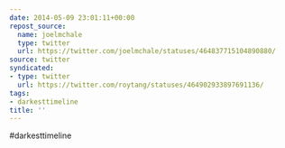 ```yaml
---
date: 2014-05-09 23:01:11+00:00
repost_source:
  name: joelmchale
  type: twitter
  url: https://twitter.com/joelmchale/statuses/464837715104890880/
source: twitter
syndicated:
- type: twitter
  url: https://twitter.com/roytang/statuses/464902933897691136/
tags:
- darkesttimeline
title: ''
---
```


#darkesttimeline